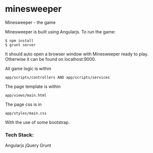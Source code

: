 minesweeper
===========

Minesweeper - the game

Minesweeper is built using Angularjs. To run the game:

    $ npm install
    $ grunt server

It should auto open a browser window with Minesweeper ready to play. Otherwise it can be found on localhost:9000.

All game logic is within 

    app/scripts/controllers AND app/scripts/services

The page template is within 

    app/views/main.html
    
The page css is in
  
    app/styles/main.css
    
With the use of some bootstrap.


### Tech Stack: 

Angularjs
jQuery
Grunt
